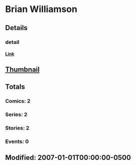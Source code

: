 # Brian  Williamson 
## Details
### detail
#### [Link](http://marvel.com/comics/creators/3808/brian_williamson?utm_campaign=apiRef&utm_source=225578a89fc76f3d20fbffda5d17a88d)
## [Thumbnail](http://i.annihil.us/u/prod/marvel/i/mg/b/40/image_not_available.jpg)
## Totals
### Comics: 2
### Series: 2
### Stories: 2
### Events: 0
## Modified: 2007-01-01T00:00:00-0500